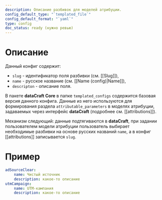 ```yaml
---
description: Описание разбивок для моделей атрибуции.
config_default_type: "`templated_file`"
config_default_format: "`yaml`"
type: config
doc_status: ready (нужно ревью)
---
```


# Описание

Данный конфиг содержит:
- `slug` - идентификатор поля разбивки (см. [[Slug]]),
- `name` - русское название (см. [[Name (config)|Name]]),
- `descripton` - описание поля.

В пакете **dataCraft Core** в папке `templated_configs` содержится базовая версия данного конфига. Данные из него используются для формирования раздела `attributable_parameters` в моделях атрибуции, задаваемых через интерфейс **dataCraft** (подробнее см. [[attributions]]). 

Механизм следующий: данные подтягиваются в **dataCraft**, при задании пользователем модели атрибуции пользователь выбирает необходимые разбивки на основе русских названий `name`,  а в конфиг [[attributions]] записывается `slug`. 
# Пример 
```yaml
adSourceClear:
	name: Чистый источник
	description: какое-то описание
utmCampaign:
	name: UTM-кампания
	description: какое-то описание
```
